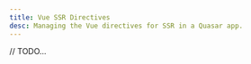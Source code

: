 ```yaml
---
title: Vue SSR Directives
desc: Managing the Vue directives for SSR in a Quasar app.
---
```


// TODO...
